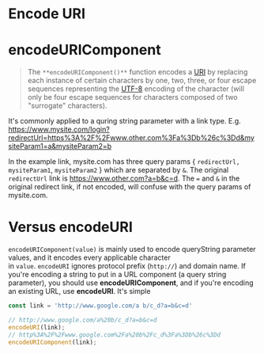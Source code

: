 # Encode URI

# **encodeURIComponent**
> The `**encodeURIComponent()**` function encodes a [URI](https://developer.mozilla.org/en-US/docs/Glossary/URI) by replacing each instance of certain characters by one, two, three, or four escape sequences representing the [UTF-8](https://developer.mozilla.org/en-US/docs/Glossary/UTF-8) encoding of the character (will only be four escape sequences for characters composed of two "surrogate" characters).



It's commonly applied to a quring string parameter with a link type. E.g. https://www.mysite.com/login?redirectUrl=https%3A%2F%2Fwww.other.com%3Fa%3Db%26c%3Dd&mysiteParam1=a&mysiteParam2=b


In the example link, mysite.com has three query params { `redirectUrl,` `mysiteParam1`, `mysiteParam2` } which are separated by `&`. The original `redirectUrl` link is https://www.other.com?a=b&c=d. The `=` and `&` in the original redirect link, if not encoded, will confuse with the query params of mysite.com.


# Versus encodeURI


`encodeURIComponent(value)` is mainly used to encode queryString parameter values, and it encodes every applicable character in `value`. `encodeURI` ignores protocol prefix (`http://`) and domain name. If you're encoding a string to put in a URL component (a query string parameter), you should use **encodeURIComponent**, and if you're encoding an existing URL, use **encodeURI**. It's simple


```javascript
const link = 'http://www.google.com/a b/c_d?a=b&c=d'

// http://www.google.com/a%20b/c_d?a=b&c=d
encodeURI(link); 
// http%3A%2F%2Fwww.google.com%2Fa%20b%2Fc_d%3Fa%3Db%26c%3Dd
encodeURIComponent(link);
```


